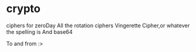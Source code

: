 # crypto
ciphers for zeroDay
All the rotation ciphers
Vingerette Cipher,or whatever the spelling is
And base64

To  and from :>
